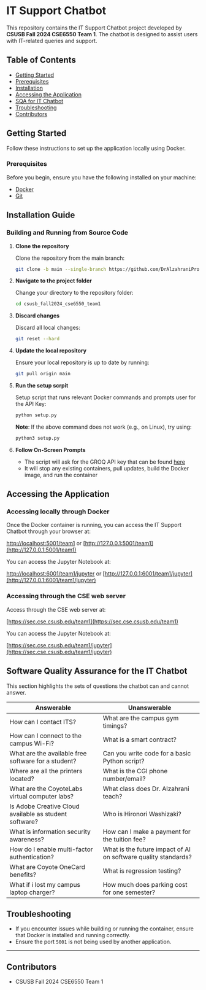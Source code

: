 # IT Support Chatbot

This repository contains the IT Support Chatbot project developed by **CSUSB Fall 2024 CSE6550 Team 1**. The chatbot is designed to assist users with IT-related queries and support.

## Table of Contents

- [Getting Started](#getting-started)
- [Prerequisites](#prerequisites)
- [Installation](#installation)
- [Accessing the Application](#accessing-the-application)
- [SQA for IT Chatbot](#software-quality-assurance-for-the-it-chatbot)
- [Troubleshooting](#troubleshooting)
- [Contributors](#contributors)

## Getting Started

Follow these instructions to set up the application locally using Docker.

### Prerequisites

Before you begin, ensure you have the following installed on your machine:

- [Docker](https://www.docker.com/get-started)
- [Git](https://git-scm.com/downloads)

## Installation Guide

### Building and Running from Source Code

1. **Clone the repository**

   Clone the repository from the main branch:

   ```bash
   git clone -b main --single-branch https://github.com/DrAlzahraniProjects/csusb_fall2024_cse6550_team1.git
   ```

2. **Navigate to the project folder**

   Change your directory to the repository folder:

   ```bash
   cd csusb_fall2024_cse6550_team1
   ```
3. **Discard changes**

   Discard all local changes:
   ```bash
   git reset --hard
   ```

4. **Update the local repository**

   Ensure your local repository is up to date by running:

   ```bash
   git pull origin main
   ```
   
5. **Run the setup scrpit**

   Setup script that runs relevant Docker commands and prompts user for the API Key:
   ```bash
   python setup.py
   ```

   **Note**: If the above command does not work (e.g., on Linux), try using:

   ```bash
   python3 setup.py
   ```

6. **Follow On-Screen Prompts**

   - The script will ask for the GROQ API key that can be found [here](https://csusb.instructure.com/courses/43192/discussion_topics/419701)
   - It will stop any existing containers, pull updates, build the Docker image, and run the container

## Accessing the Application

### Accessing locally through Docker 
Once the Docker container is running, you can access the IT Support Chatbot through your browser at:

[http://localhost:5001/team1](http://localhost:5001/team1) or [http://127.0.0.1:5001/team1](http://127.0.0.1:5001/team1)

You can access the Jupyter Notebook at:

[http://localhost:6001/team1/jupyter](http://localhost:6001/team1/jupyter) or [http://127.0.0.1:6001/team1/jupyter](http://127.0.0.1:6001/team1/jupyter)

### Accessing through the CSE web server
Access through the CSE web server at:

[https://sec.cse.csusb.edu/team1](https://sec.cse.csusb.edu/team1)

You can access the Jupyter Notebook at:

[https://sec.cse.csusb.edu/team1/jupyter](https://sec.cse.csusb.edu/team1/jupyter)

## Software Quality Assurance for the IT Chatbot

This section highlights the sets of questions the chatbot can and cannot answer.


| **Answerable**                                         | **Unanswerable**                                               |
|--------------------------------------------------------|----------------------------------------------------------------|
| How can I contact ITS?                                 | What are the campus gym timings?                               |
| How can I connect to the campus Wi-Fi?                 | What is a smart contract?                                      |
| What are the available free software for a student?    | Can you write code for a basic Python script?                  |
| Where are all the printers located?                    | What is the CGI phone number/email?                            |
| What are the CoyoteLabs virtual computer labs?         | What class does Dr. Alzahrani teach?                           |
| Is Adobe Creative Cloud available as student software? | Who is Hironori Washizaki?                                     |
| What is information security awareness?                | How can I make a payment for the tuition fee?                  |
| How do I enable multi-factor authentication?           | What is the future impact of AI on software quality standards? |
| What are Coyote OneCard benefits?                      | What is regression testing?                                    |
| What if i lost my campus laptop charger?               | How much does parking cost for one semester?                   |


## Troubleshooting

- If you encounter issues while building or running the container, ensure that Docker is installed and running correctly.
- Ensure the port `5001` is not being used by another application.

---

## Contributors

- CSUSB Fall 2024 CSE6550 Team 1

